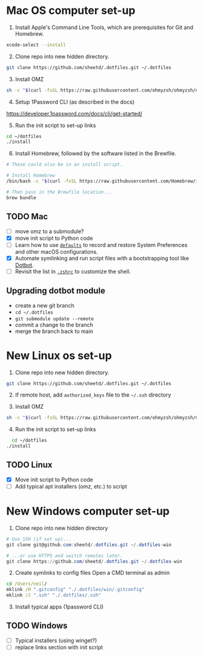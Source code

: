 # Mac OS computer set-up

1. Install Apple's Command Line Tools, which are prerequisites for Git and Homebrew.

```zsh
xcode-select --install
```

2. Clone repo into new hidden directory.

```zsh
git clone https://github.com/sheetd/.dotfiles.git ~/.dotfiles
```

3. Install OMZ

```zsh
sh -c "$(curl -fsSL https://raw.githubusercontent.com/ohmyzsh/ohmyzsh/master/tools/install.sh)"
```

4. Setup 1Password CLI (as described in the docs)

https://developer.1password.com/docs/cli/get-started/

5. Run the init script to set-up links

```zsh
cd ~/dotfiles
./install
```

6. Install Homebrew, followed by the software listed in the Brewfile.

```zsh
# These could also be in an install script.

# Install Homebrew
/bin/bash -c "$(curl -fsSL https://raw.githubusercontent.com/Homebrew/install/HEAD/install.sh)"

# Then pass in the Brewfile location...
brew bundle
```

## TODO Mac

- [ ] move omz to a submodule?
- [x] move init script to Python code
- [ ] Learn how to use [`defaults`](https://macos-defaults.com/#%F0%9F%99%8B-what-s-a-defaults-command) to record and restore System Preferences and other macOS configurations.
- [x] Automate symlinking and run script files with a bootstrapping tool like [Dotbot](https://github.com/anishathalye/dotbot).
- [ ] Revisit the list in [`.zshrc`](.zshrc) to customize the shell.

## Upgrading dotbot module

- create a new git branch
- ```cd ~/.dotfiles```
- ```git submodule update --remote```
- commit a change to the branch
- merge the branch back to main

# New Linux os set-up

1. Clone repo into new hidden directory.

```zsh
git clone https://github.com/sheetd/.dotfiles.git ~/.dotfiles
```

2. If remote host, add `authorized_keys` file to the `~/.ssh` directory

3. Install OMZ

```zsh
sh -c "$(curl -fsSL https://raw.githubusercontent.com/ohmyzsh/ohmyzsh/master/tools/install.sh)"
```

4. Run the init script to set-up links

```zsh
  cd ~/dotfiles
./install
```

## TODO Linux

- [x] Move init script to Python code
- [ ] Add typical apt installers (omz, etc.) to script

# New Windows computer set-up

1. Clone repo into new hidden directory

```powershell
# Use SSH (if set up)...
git clone git@github.com:sheetd/.dotfiles.git ~/.dotfiles-win

# ...or use HTTPS and switch remotes later.
git clone https://github.com/sheetd/.dotfiles.git ~/.dotfiles-win
```

2. Create symlinks to config files
   Open a CMD terminal as admin

```bat
cd /Users/neil/
mklink /H ".gitconfig" "./.dotfiles/win/.gitconfig"
mklink /J ".ssh" "./.dotfiles/.ssh"
```

3. Install typical apps (1password CLI)

## TODO Windows

- [ ] Typical installers (using winget?)
- [ ] replace links section with init script
